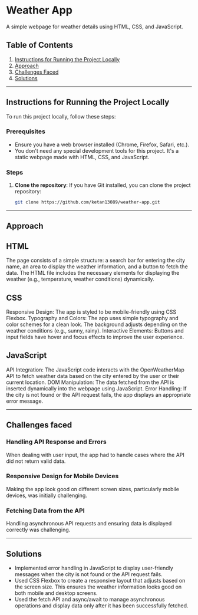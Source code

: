 # Weather App

A simple webpage for weather details using HTML, CSS, and JavaScript.

## Table of Contents
1. [Instructions for Running the Project Locally](#instructions-for-running-the-project-locally)
2. [Approach](#approach)
3. [Challenges Faced](#challenges-faced)
4. [Solutions](#solutions)

---

## Instructions for Running the Project Locally

To run this project locally, follow these steps:

### Prerequisites

- Ensure you have a web browser installed (Chrome, Firefox, Safari, etc.).
- You don't need any special development tools for this project. It's a static webpage made with HTML, CSS, and JavaScript.

### Steps

1. **Clone the repository**:
   If you have Git installed, you can clone the project repository:

   ```bash
   git clone https://github.com/ketan13089/weather-app.git

---

## Approach

## HTML
The page consists of a simple structure: a search bar for entering the city name, an area to display the weather information, and a button to fetch the data.
The HTML file includes the necessary elements for displaying the weather (e.g., temperature, weather conditions) dynamically.
## CSS
Responsive Design: The app is styled to be mobile-friendly using CSS Flexbox.
Typography and Colors: The app uses simple typography and color schemes for a clean look. The background adjusts depending on the weather conditions (e.g., sunny, rainy).
Interactive Elements: Buttons and input fields have hover and focus effects to improve the user experience.
## JavaScript
API Integration: The JavaScript code interacts with the OpenWeatherMap API to fetch weather data based on the city entered by the user or their current location.
DOM Manipulation: The data fetched from the API is inserted dynamically into the webpage using JavaScript.
Error Handling: If the city is not found or the API request fails, the app displays an appropriate error message.

---

## Challenges faced

### Handling API Response and Errors
When dealing with user input, the app had to handle cases where the API did not return valid data.

### Responsive Design for Mobile Devices
Making the app look good on different screen sizes, particularly mobile devices, was initially challenging.

### Fetching Data from the API
Handling asynchronous API requests and ensuring data is displayed correctly was challenging.

---

## Solutions

- Implemented error handling in JavaScript to display user-friendly messages when the city is not found or the API request fails.
- Used CSS Flexbox to create a responsive layout that adjusts based on the screen size. This ensures the weather information looks good on both mobile and desktop screens.
- Used the fetch API and async/await to manage asynchronous operations and display data only after it has been successfully fetched.

